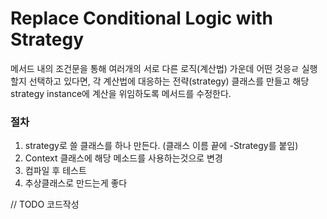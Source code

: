 # Replace Conditional Logic with Strategy

메서드 내의 조건문을 통해 여러개의 서로 다른 로직(계산법) 가운데 어떤 것응ㄹ 실행할지 선택하고 있다면,
각 계산법에 대응하는 전략(strategy) 클래스를 만들고
해당 strategy instance에 계산을 위임하도록 메서드를 수정한다.

### 절차

1. strategy로 쓸 클래스를 하나 만든다. (클래스 이름 끝에 -Strategy를 붙임)
2. Context 클래스에 해당 메소드를 사용하는것으로 변경
3. 컴파일 후 테스트
4. 추상클래스로 만드는게 좋다

// TODO 코드작성
